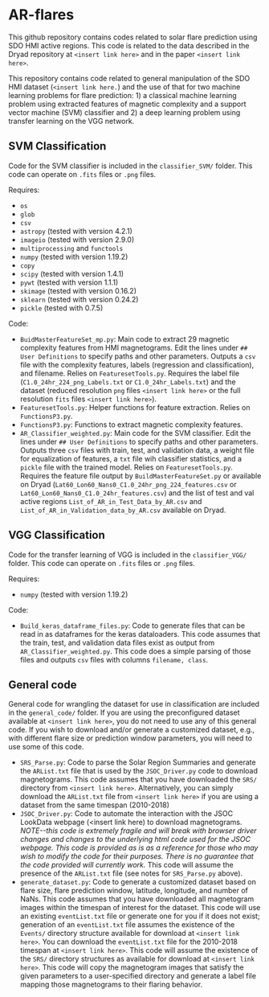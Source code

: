 # AR-flares
This github repository contains codes related to solar flare prediction using SDO HMI active regions.  This code is related to the data described in the Dryad repository at `<insert link here>` and in the paper `<insert link here>`.

This repository contains code related to general manipulation of the SDO HMI dataset (`<insert link here.`) and the use of that for two machine learning problems for flare prediction: 1) a classical machine learning problem using extracted features of magnetic complexity and a support vector machine (SVM) classifier and 2) a deep learning problem using transfer learning on the VGG network.

## SVM Classification
Code for the SVM classifier is included in the `classifier_SVM/` folder.  This code can operate on `.fits` files or `.png` files. 

Requires:
 - `os`
 - `glob`
 - `csv`
 - `astropy` (tested with version 4.2.1)
 - `imageio` (tested with version 2.9.0)
 - `multiprocessing` and `functools`
 - `numpy` (tested with version 1.19.2)
 - `copy`
 - `scipy` (tested with version 1.4.1)
 - `pywt` (tested with version 1.1.1)
 - `skimage` (tested with version 0.16.2)
 - `sklearn` (tested with version 0.24.2)
 - `pickle` (tested with 0.7.5)

Code:
 - `BuidMasterFeatureSet_mp.py`: Main code to extract 29 magnetic complexity features from HMI magnetograms.  Edit the lines under `## User Definitions` to specify paths and other parameters.  Outputs a `csv` file with the complexity features, labels (regression and classification), and filename.  Relies on `FeaturesetTools.py`.  Requires the label file (`C1.0_24hr_224_png_Labels.txt` or `C1.0_24hr_Labels.txt`) and the dataset (reduced resolution `png` files `<insert link here>` or the full resolution `fits` files `<insert link here>`).
 - `FeaturesetTools.py`: Helper functions for feature extraction.  Relies on `FunctionsP3.py`.
 - `FunctionsP3.py`: Functions to extract magnetic complexity features.
 - `AR_Classifier_weighted.py`: Main code for the SVM classifier.  Edit the lines under `## User Definitions` to specify paths and other parameters.  Outputs three `csv` files with train, test, and validation data, a weight file for equalization of features, a `txt` file wih classifier statistics, and a `pickle` file with the trained model.  Relies on `FeaturesetTools.py`.  Requires the feature file output by `BuildMasterFeatureSet.py` or available on Dryad (`Lat60_Lon60_Nans0_C1.0_24hr_png_224_features.csv` or `Lat60_Lon60_Nans0_C1.0_24hr_features.csv`) and the list of test and val active regions `List_of_AR_in_Test_Data_by_AR.csv` and `List_of_AR_in_Validation_data_by_AR.csv` available on Dryad.
 
## VGG Classification
Code for the transfer learning of VGG is included in the `classifier_VGG/` folder.  This code can operate on `.fits` files or `.png` files.

Requires:
 - `numpy` (tested with version 1.19.2)
 
Code:
 - `Build_keras_dataframe_files.py`: Code to generate files that can be read in as dataframes for the keras dataloaders.  This code assumes that the train, test, and validation data files exist as output from `AR_Classifier_weighted.py`.  This code does a simple parsing of those files and outputs `csv` files with columns `filename, class`.  

## General code
General code for wrangling the dataset for use in classification are included in the `general_code/` folder.  If you are using the preconfigured dataset available at `<insert link here>`, you do not need to use any of this general code.  If you wish to download and/or generate a customized dataset, e.g., with different flare size or prediction window parameters, you will need to use some of this code.
 - `SRS_Parse.py`: Code to parse the Solar Region Summaries and generate the `ARList.txt` file that is used by the `JSOC_Driver.py` code to download magnetograms.  This code assumes that you have downloaded the `SRS/` directory from `<insert link here>`.  Alternatively, you can simply download the `ARList.txt` file from `<insert link here>` if you are using a dataset from the same timespan (2010-2018)
 - `JSOC_Driver.py`: Code to automate the interaction with the JSOC LookData webpage (<insert link here) to download magnetograms.  *NOTE--this code is extremely fragile and will break with browser driver changes and changes to the underlying html code used for the JSOC webpage.  This code is provided as is as a reference for those who may wish to modify the code for their purposes.  There is no guarantee that the code provided will currently work.*  This code will assume the presence of the `ARList.txt` file (see notes for `SRS_Parse.py` above).
 - `generate_dataset.py`: Code to generate a customized dataset based on flare size, flare prediction window, latitude, longitude, and number of NaNs.  This code assumes that you have downloaded all magnetogram images within the timespan of interest for the dataset.  This code will use an existing `eventList.txt` file or generate one for you if it does not exist; generation of an `eventList.txt` file assumes the existence of the `Events/` directory structure available for download at `<insert link here>`. You can download the `eventList.txt` file for the 2010-2018 timespan at `<insert link here>`.  This code will assume the existence of the `SRS/` directory structures as available for download at `<insert link here>`.  This code will copy the magnetogram images that satisfy the given parameters to a user-specified directory and generate a label file mapping those magnetograms to their flaring behavior.  
